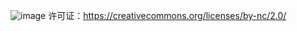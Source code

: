![image](https://github.com/user-attachments/assets/7d2a6327-6881-48d6-88db-45ad926ea43f)
许可证：https://creativecommons.org/licenses/by-nc/2.0/
